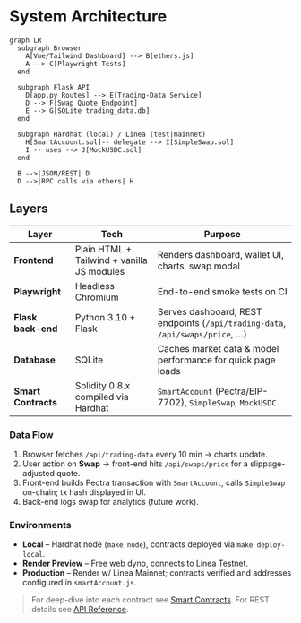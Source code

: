 # System Architecture

```mermaid
graph LR
  subgraph Browser
    A[Vue/Tailwind Dashboard] --> B[ethers.js]
    A --> C[Playwright Tests]
  end

  subgraph Flask API
    D[app.py Routes] --> E[Trading-Data Service]
    D --> F[Swap Quote Endpoint]
    E --> G[SQLite trading_data.db]
  end

  subgraph Hardhat (local) / Linea (test|mainnet)
    H[SmartAccount.sol]-- delegate --> I[SimpleSwap.sol]
    I -- uses --> J[MockUSDC.sol]
  end

  B -->|JSON/REST| D
  D -->|RPC calls via ethers| H
```

## Layers

| Layer | Tech | Purpose |
|-------|------|---------|
| **Frontend** | Plain HTML + Tailwind + vanilla JS modules | Renders dashboard, wallet UI, charts, swap modal |
| **Playwright** | Headless Chromium | End-to-end smoke tests on CI |
| **Flask back-end** | Python 3.10 + Flask | Serves dashboard, REST endpoints (`/api/trading-data`, `/api/swaps/price`, …) |
| **Database** | SQLite | Caches market data & model performance for quick page loads |
| **Smart Contracts** | Solidity 0.8.x compiled via Hardhat | `SmartAccount` (Pectra/EIP-7702), `SimpleSwap`, `MockUSDC` |

### Data Flow
1. Browser fetches `/api/trading-data` every 10 min → charts update.
2. User action on **Swap** → front-end hits `/api/swaps/price` for a slippage-adjusted quote.
3. Front-end builds Pectra transaction with `SmartAccount`, calls `SimpleSwap` on-chain; tx hash displayed in UI.
4. Back-end logs swap for analytics (future work).

### Environments
* **Local** – Hardhat node (`make node`), contracts deployed via `make deploy-local`.
* **Render Preview** – Free web dyno, connects to Linea Testnet.
* **Production** – Render w/ Linea Mainnet; contracts verified and addresses configured in `smartAccount.js`.

> For deep-dive into each contract see [Smart Contracts](contracts.md). For REST details see [API Reference](api.md). 